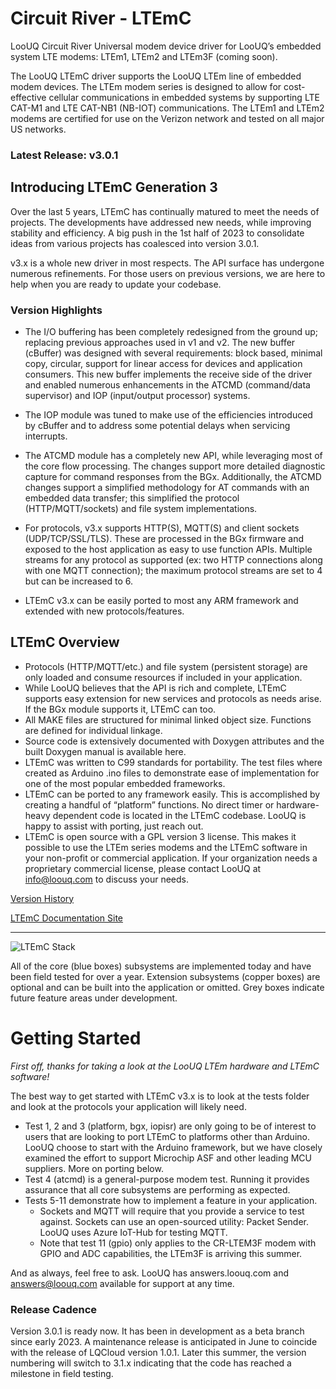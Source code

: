 # Circuit River - LTEmC

LooUQ Circuit River
Universal modem device driver for LooUQ’s embedded system LTE modems: LTEm1, LTEm2 and LTEm3F (coming soon).

The LooUQ LTEmC driver supports the LooUQ LTEm line of embedded modem devices. The LTEm modem series is designed to allow for cost-effective cellular communications in embedded systems by supporting LTE CAT-M1 and LTE CAT-NB1 (NB-IOT) communications. The LTEm1 and LTEm2 modems are certified for use on the Verizon network and tested on all major US networks.

### Latest Release: v3.0.1

## Introducing LTEmC Generation 3

Over the last 5 years, LTEmC has continually matured to meet the needs of projects. The developments have addressed new needs, while improving stability and efficiency. A big push in the 1st half of 2023 to consolidate ideas from various projects has coalesced into version 3.0.1.

v3.x is a whole new driver in most respects. The API surface has undergone numerous refinements. For those users on previous versions, we are here to help when you are ready to update your codebase. 

### Version Highlights

* The I/O buffering has been completely redesigned from the ground up; replacing previous approaches used in v1 and v2. The new buffer (cBuffer) was designed with several requirements: block based, minimal copy, circular, support for linear access for devices and application consumers. This new buffer implements the receive side of the driver and enabled numerous enhancements in the ATCMD (command/data supervisor) and IOP (input/output processor) systems.

* The IOP module was tuned to make use of the efficiencies introduced by cBuffer and to address some potential delays when servicing interrupts.

* The ATCMD module has a completely new API, while leveraging most of the core flow processing. The changes support more detailed diagnostic capture for command responses from the BGx. Additionally, the ATCMD changes support a simplified methodology for AT commands with an embedded data transfer; this simplified the protocol (HTTP/MQTT/sockets) and file system implementations.

* For protocols, v3.x supports HTTP(S), MQTT(S) and client sockets (UDP/TCP/SSL/TLS). These are processed in the BGx firmware and exposed to the host application as easy to use function APIs. Multiple streams for any protocol as supported (ex: two HTTP connections along with one MQTT connection); the maximum protocol streams are set to 4 but can be increased to 6.

* LTEmC v3.x can be easily ported to most any ARM framework and extended with new protocols/features.


## LTEmC Overview

* Protocols (HTTP/MQTT/etc.) and file system (persistent storage) are only loaded and consume resources if included in your application.
* While LooUQ believes that the API is rich and complete, LTEmC supports easy extension for new services and protocols as needs arise. If the BGx module supports it, LTEmC can too.
* All MAKE files are structured for minimal linked object size. Functions are defined for individual linkage.
* Source code is extensively documented with Doxygen attributes and the built Doxygen manual is available here.
* LTEmC was written to C99 standards for portability. The test files where created as Arduino .ino files to demonstrate ease of implementation for one of the most popular embedded frameworks.
* LTEmC can be ported to any framework easily. This is accomplished by creating a handful of “platform” functions. No direct timer or hardware-heavy dependent code is located in the LTEmC codebase. LooUQ is happy to assist with porting, just reach out.
* LTEmC is open source with a GPL version 3 license. This makes it possible to use the LTEm series modems and the LTEmC software in your non-profit or commercial application. If your organization needs a proprietary commercial license, please contact LooUQ at info@loouq.com to discuss your needs.



[Version History](https://github.com/LooUQ/CircuitRiver-LTEmC/tree/main/extras/version-history.md)

[LTEmC Documentation Site](https://loouq.github.io/sites/ltemc_doxy/html/index.html)

----
![LTEmC Stack](https://loouq.github.io/content/LTEmC_Stack.png)

All of the core (blue boxes) subsystems are implemented today and have been field tested for over a year. Extension subsystems (copper boxes) are optional and can be built into the application or omitted. Grey boxes indicate future feature areas under development. 

# Getting Started
*First off, thanks for taking a look at the LooUQ LTEm hardware and LTEmC software!*

The best way to get started with LTEmC v3.x is to look at the tests folder and look at the protocols your application will likely need.
* Test 1, 2 and 3 (platform, bgx, iopisr) are only going to be of interest to users that are looking to port LTEmC to platforms other than Arduino. LooUQ choose to start with the Arduino framework, but we have closely examined the effort to support Microchip ASF and other leading MCU suppliers. More on porting below.
* Test 4 (atcmd) is a general-purpose modem test. Running it provides assurance that all core subsystems are performing as expected.
* Tests 5-11 demonstrate how to implement a feature in your application.
    * Sockets and MQTT will require that you provide a service to test against. Sockets can use an open-sourced utility: Packet Sender. LooUQ uses Azure IoT-Hub for testing MQTT.
    * Note that test 11 (gpio) only applies to the CR-LTEM3F modem with GPIO and ADC capabilities, the LTEm3F is arriving this summer.

And as always, feel free to ask. LooUQ has answers.loouq.com and answers@loouq.com available for support at any time.

### Release Cadence
Version 3.0.1 is ready now. It has been in development as a beta branch since early 2023. A maintenance release is anticipated in June to coincide with the release of LQCloud version 1.0.1. Later this summer, the version numbering will switch to 3.1.x indicating that the code has reached a milestone in field testing.

